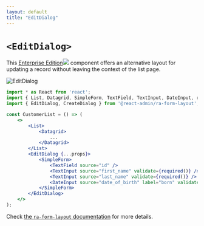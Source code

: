 ```yaml
---
layout: default
title: "EditDialog"
---
```


# `<EditDialog>`

This [Enterprise Edition](https://marmelab.com/ra-enterprise)<img class="icon" src="./img/premium.svg" /> component offers an alternative layout for updating a record without leaving the context of the list page.

![EditDialog](https://marmelab.com/ra-enterprise/modules/assets/edit-dialog.gif)

```jsx
import * as React from 'react';
import { List, Datagrid, SimpleForm, TextField, TextInput, DateInput, required } from 'react-admin';
import { EditDialog, CreateDialog } from '@react-admin/ra-form-layout';

const CustomerList = () => (
    <>
        <List>
            <Datagrid>
                ...
            </Datagrid>
        </List>
        <EditDialog {...props}>
            <SimpleForm>
                <TextField source="id" />
                <TextInput source="first_name" validate={required()} />
                <TextInput source="last_name" validate={required()} />
                <DateInput source="date_of_birth" label="born" validate={required()} />
            </SimpleForm>
        </EditDialog>
    </>
);
```

Check [the `ra-form-layout` documentation](https://marmelab.com/ra-enterprise/modules/ra-form-layout) for more details.

